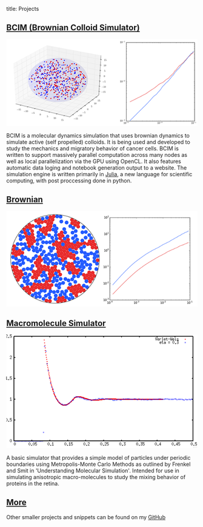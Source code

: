 title: Projects

## [BCIM (Brownian Colloid Simulator)](https://github.com/dankolbman/BCIM)
![BCIM](../images/3d.png)

BCIM is a molecular dynamics simulation that uses brownian dynamics to simulate
active (self propelled) colloids. It is being used and developed to study
the mechanics and migratory behavior of cancer cells. BCIM is written to support
massively parallel computation across many nodes as well as local parallelization
via the GPU using OpenCL. It also features automatic data loging and notebook
generation output to a website. The simulation engine is written primarily in
[Julia](http://julialang.org/), a new language for scientific computing, with
post proccessing done in python.

## [Brownian](https://github.com/dankolbman/brownian)
![BCIM](../images/2d.png)


## [Macromolecule Simulator](https://github.com/dankolbman/MSim)
![Radial Distribution function](../images/gr.png)

A basic simulator that provides a simple model of particles under periodic
boundaries using Metropolis-Monte Carlo Methods as outlined by Frenkel and Smit
in 'Understanding Molecular Simulation'. Intended for use in simulating
anisotropic macro-molecules to study the mixing behavior of proteins in the
retina.

## [More](https://github.com/dankolbman?tab=repositories)
Other smaller projects and snippets can be found on my 
[GitHub](https://github.com/dankolbman?tab=repositories)

